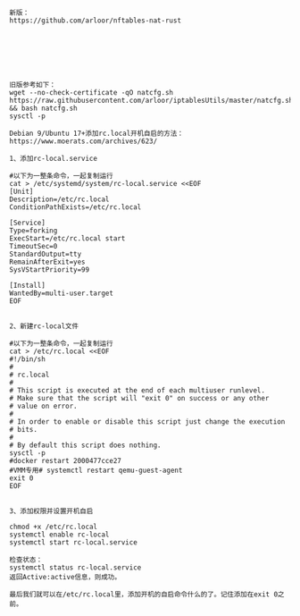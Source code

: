     新版：
    https://github.com/arloor/nftables-nat-rust
    
    
    
    
    
    
    
    旧版参考如下：
    wget --no-check-certificate -qO natcfg.sh https://raw.githubusercontent.com/arloor/iptablesUtils/master/natcfg.sh && bash natcfg.sh
    sysctl -p
    
    Debian 9/Ubuntu 17+添加rc.local开机自启的方法：
    https://www.moerats.com/archives/623/
    
    1、添加rc-local.service

    #以下为一整条命令，一起复制运行
    cat > /etc/systemd/system/rc-local.service <<EOF
    [Unit]
    Description=/etc/rc.local
    ConditionPathExists=/etc/rc.local
 
    [Service]
    Type=forking
    ExecStart=/etc/rc.local start
    TimeoutSec=0
    StandardOutput=tty
    RemainAfterExit=yes
    SysVStartPriority=99
 
    [Install]
    WantedBy=multi-user.target
    EOF


    2、新建rc-local文件

    #以下为一整条命令，一起复制运行
    cat > /etc/rc.local <<EOF
    #!/bin/sh
    #
    # rc.local
    #
    # This script is executed at the end of each multiuser runlevel.
    # Make sure that the script will "exit 0" on success or any other
    # value on error.
    #
    # In order to enable or disable this script just change the execution
    # bits.
    #
    # By default this script does nothing.
    sysctl -p
    #docker restart 2000477cce27
    #VMM专用# systemctl restart qemu-guest-agent
    exit 0
    EOF


    3、添加权限并设置开机自启
    
    chmod +x /etc/rc.local
    systemctl enable rc-local
    systemctl start rc-local.service

    检查状态：
    systemctl status rc-local.service
    返回Active:active信息，则成功。
    
    最后我们就可以在/etc/rc.local里，添加开机的自启命令什么的了。记住添加在exit 0之前。

